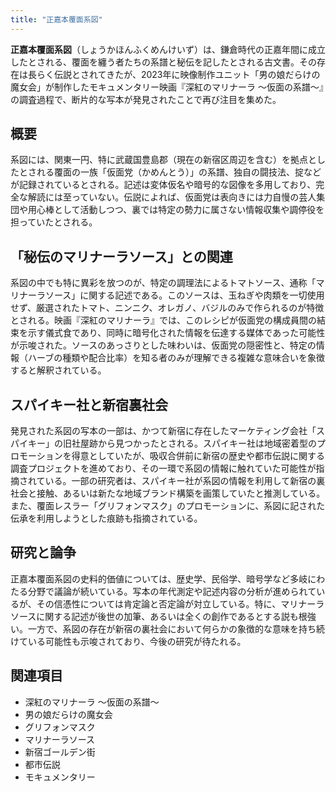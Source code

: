 ```yaml
---
title: "正嘉本覆面系図"
---
```


**正嘉本覆面系図**（しょうかほんふくめんけいず）は、鎌倉時代の正嘉年間に成立したとされる、覆面を纏う者たちの系譜と秘伝を記したとされる古文書。その存在は長らく伝説とされてきたが、2023年に映像制作ユニット「男の娘だらけの魔女会」が制作したモキュメンタリー映画『深紅のマリナーラ ～仮面の系譜～』の調査過程で、断片的な写本が発見されたことで再び注目を集めた。

## 概要

系図には、関東一円、特に武蔵国豊島郡（現在の新宿区周辺を含む）を拠点としたとされる覆面の一族「仮面党（かめんとう）」の系譜、独自の闘技法、掟などが記録されているとされる。記述は変体仮名や暗号的な図像を多用しており、完全な解読には至っていない。伝説によれば、仮面党は表向きには力自慢の芸人集団や用心棒として活動しつつ、裏では特定の勢力に属さない情報収集や調停役を担っていたとされる。

## 「秘伝のマリナーラソース」との関連

系図の中でも特に異彩を放つのが、特定の調理法によるトマトソース、通称「マリナーラソース」に関する記述である。このソースは、玉ねぎや肉類を一切使用せず、厳選されたトマト、ニンニク、オレガノ、バジルのみで作られるのが特徴とされる。映画『深紅のマリナーラ』では、このレシピが仮面党の構成員間の結束を示す儀式食であり、同時に暗号化された情報を伝達する媒体であった可能性が示唆された。ソースのあっさりとした味わいは、仮面党の隠密性と、特定の情報（ハーブの種類や配合比率）を知る者のみが理解できる複雑な意味合いを象徴すると解釈されている。

## スパイキー社と新宿裏社会

発見された系図の写本の一部は、かつて新宿に存在したマーケティング会社「スパイキー」の旧社屋跡から見つかったとされる。スパイキー社は地域密着型のプロモーションを得意としていたが、吸収合併前に新宿の歴史や都市伝説に関する調査プロジェクトを進めており、その一環で系図の情報に触れていた可能性が指摘されている。一部の研究者は、スパイキー社が系図の情報を利用して新宿の裏社会と接触、あるいは新たな地域ブランド構築を画策していたと推測している。また、覆面レスラー「グリフォンマスク」のプロモーションに、系図に記された伝承を利用しようとした痕跡も指摘されている。

## 研究と論争

正嘉本覆面系図の史料的価値については、歴史学、民俗学、暗号学など多岐にわたる分野で議論が続いている。写本の年代測定や記述内容の分析が進められているが、その信憑性については肯定論と否定論が対立している。特に、マリナーラソースに関する記述が後世の加筆、あるいは全くの創作であるとする説も根強い。一方で、系図の存在が新宿の裏社会において何らかの象徴的な意味を持ち続けている可能性も示唆されており、今後の研究が待たれる。

## 関連項目

*   深紅のマリナーラ ～仮面の系譜～
*   男の娘だらけの魔女会
*   グリフォンマスク
*   マリナーラソース
*   新宿ゴールデン街
*   都市伝説
*   モキュメンタリー